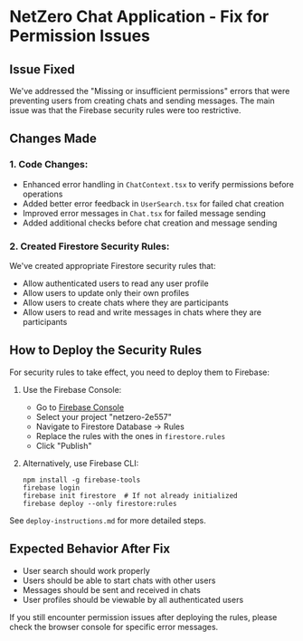 # NetZero Chat Application - Fix for Permission Issues

## Issue Fixed
We've addressed the "Missing or insufficient permissions" errors that were preventing users from creating chats and sending messages. The main issue was that the Firebase security rules were too restrictive.

## Changes Made

### 1. Code Changes:
- Enhanced error handling in `ChatContext.tsx` to verify permissions before operations
- Added better error feedback in `UserSearch.tsx` for failed chat creation
- Improved error messages in `Chat.tsx` for failed message sending
- Added additional checks before chat creation and message sending

### 2. Created Firestore Security Rules:
We've created appropriate Firestore security rules that:
- Allow authenticated users to read any user profile
- Allow users to update only their own profiles
- Allow users to create chats where they are participants
- Allow users to read and write messages in chats where they are participants

## How to Deploy the Security Rules
For security rules to take effect, you need to deploy them to Firebase:

1. Use the Firebase Console:
   - Go to [Firebase Console](https://console.firebase.google.com/)
   - Select your project "netzero-2e557"
   - Navigate to Firestore Database → Rules
   - Replace the rules with the ones in `firestore.rules`
   - Click "Publish"

2. Alternatively, use Firebase CLI:
   ```
   npm install -g firebase-tools
   firebase login
   firebase init firestore  # If not already initialized
   firebase deploy --only firestore:rules
   ```

See `deploy-instructions.md` for more detailed steps.

## Expected Behavior After Fix
- User search should work properly
- Users should be able to start chats with other users
- Messages should be sent and received in chats
- User profiles should be viewable by all authenticated users

If you still encounter permission issues after deploying the rules, please check the browser console for specific error messages.
